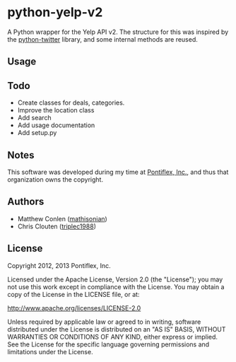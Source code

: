 python-yelp-v2
==============

A Python wrapper for the Yelp API v2. The structure for this was inspired by the [python-twitter](https://github.com/bear/python-twitter) library, and some internal methods are reused.


Usage
-----


Todo
----

* Create classes for deals, categories.
* Improve the location class
* Add search
* Add usage documentation
* Add setup.py

Notes
-----
This software was developed during my time at [Pontiflex, Inc.](http://www.pontiflex.com), and thus that organization owns the copyright.

Authors
-------

* Matthew Conlen (<a href="http://github.com/mathisonian">mathisonian</a>)
* Chris Clouten (<a href="http://github.com/triplec1988">triplec1988</a>)

License
-------

Copyright 2012, 2013 Pontiflex, Inc.

Licensed under the Apache License, Version 2.0 (the "License"); you may not use this work except in compliance with the License. You may obtain a copy of the License in the LICENSE file, or at:

http://www.apache.org/licenses/LICENSE-2.0

Unless required by applicable law or agreed to in writing, software distributed under the License is distributed on an "AS IS" BASIS, WITHOUT WARRANTIES OR CONDITIONS OF ANY KIND, either express or implied. See the License for the specific language governing permissions and limitations under the License.
